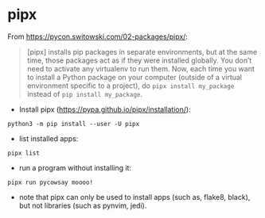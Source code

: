 # pipx

From <https://pycon.switowski.com/02-packages/pipx/>:

> [pipx] installs pip packages in separate environments, but at the same time, those packages act as if they were installed globally. You don’t need to activate any virtualenv to run them.
> Now, each time you want to install a Python package on your computer (outside of a virtual environment specific to a project), do `pipx install my_package` instead of `pip install my_package`.


- Install pipx (<https://pypa.github.io/pipx/installation/>):
```
python3 -m pip install --user -U pipx
```

- list installed apps:

```
pipx list
```

- run a program without installing it:

```
pipx run pycowsay moooo!
```

- note that pipx can only be used to install apps (such as, flake8, black), but not libraries (such as pynvim, jedi).
